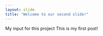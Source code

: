 ```yaml
---
layout: slide
title: "Welcome to our second slide!"
---
```

My input for this project
This is my first post!
